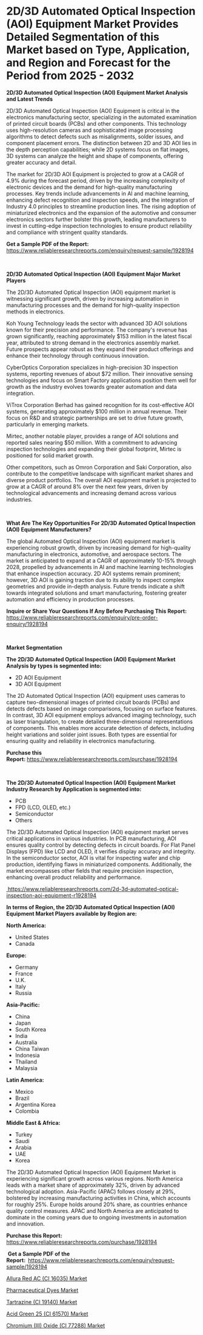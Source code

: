 <p><h1>2D/3D Automated Optical Inspection (AOI) Equipment Market Provides Detailed Segmentation of this Market based on Type, Application, and Region and Forecast for the Period from 2025 - 2032</h1></p><p><strong>2D/3D Automated Optical Inspection (AOI) Equipment Market Analysis and Latest Trends</strong></p>
<p><p>2D/3D Automated Optical Inspection (AOI) Equipment is critical in the electronics manufacturing sector, specializing in the automated examination of printed circuit boards (PCBs) and other components. This technology uses high-resolution cameras and sophisticated image processing algorithms to detect defects such as misalignments, solder issues, and component placement errors. The distinction between 2D and 3D AOI lies in the depth perception capabilities; while 2D systems focus on flat images, 3D systems can analyze the height and shape of components, offering greater accuracy and detail.</p><p>The market for 2D/3D AOI Equipment is projected to grow at a CAGR of 4.9% during the forecast period, driven by the increasing complexity of electronic devices and the demand for high-quality manufacturing processes. Key trends include advancements in AI and machine learning, enhancing defect recognition and inspection speeds, and the integration of Industry 4.0 principles to streamline production lines. The rising adoption of miniaturized electronics and the expansion of the automotive and consumer electronics sectors further bolster this growth, leading manufacturers to invest in cutting-edge inspection technologies to ensure product reliability and compliance with stringent quality standards.</p></p>
<p><strong>Get a Sample PDF of the Report:&nbsp;</strong> <a href="https://www.reliableresearchreports.com/enquiry/request-sample/1928194?utm_campaign=33&utm_medium=2&utm_source=Github&utm_content=ia&utm_term=15012025&utm_id=2d3d-automated-optical-inspection-aoi-equipment">https://www.reliableresearchreports.com/enquiry/request-sample/1928194</a></p>
<p>&nbsp;</p>
<p><strong>2D/3D Automated Optical Inspection (AOI) Equipment Major Market Players</strong></p>
<p><p>The 2D/3D Automated Optical Inspection (AOI) equipment market is witnessing significant growth, driven by increasing automation in manufacturing processes and the demand for high-quality inspection methods in electronics.</p><p>Koh Young Technology leads the sector with advanced 3D AOI solutions known for their precision and performance. The company's revenue has grown significantly, reaching approximately $153 million in the latest fiscal year, attributed to strong demand in the electronics assembly market. Future prospects appear robust as they expand their product offerings and enhance their technology through continuous innovation.</p><p>CyberOptics Corporation specializes in high-precision 3D inspection systems, reporting revenues of about $72 million. Their innovative sensing technologies and focus on Smart Factory applications position them well for growth as the industry evolves towards greater automation and data integration.</p><p>ViTrox Corporation Berhad has gained recognition for its cost-effective AOI systems, generating approximately $100 million in annual revenue. Their focus on R&D and strategic partnerships are set to drive future growth, particularly in emerging markets.</p><p>Mirtec, another notable player, provides a range of AOI solutions and reported sales nearing $50 million. With a commitment to advancing inspection technologies and expanding their global footprint, Mirtec is positioned for solid market growth.</p><p>Other competitors, such as Omron Corporation and Saki Corporation, also contribute to the competitive landscape with significant market shares and diverse product portfolios. The overall AOI equipment market is projected to grow at a CAGR of around 8% over the next few years, driven by technological advancements and increasing demand across various industries.</p></p>
<p>&nbsp;</p>
<p><strong>What Are The Key Opportunities For 2D/3D Automated Optical Inspection (AOI) Equipment Manufacturers?</strong></p>
<p><p>The global Automated Optical Inspection (AOI) equipment market is experiencing robust growth, driven by increasing demand for high-quality manufacturing in electronics, automotive, and aerospace sectors. The market is anticipated to expand at a CAGR of approximately 10-15% through 2028, propelled by advancements in AI and machine learning technologies that enhance inspection accuracy. 2D AOI systems remain prominent; however, 3D AOI is gaining traction due to its ability to inspect complex geometries and provide in-depth analysis. Future trends indicate a shift towards integrated solutions and smart manufacturing, fostering greater automation and efficiency in production processes.</p></p>
<p><strong>Inquire or Share Your Questions If Any Before Purchasing This Report:</strong> <a href="https://www.reliableresearchreports.com/enquiry/pre-order-enquiry/1928194?utm_campaign=33&utm_medium=2&utm_source=Github&utm_content=ia&utm_term=15012025&utm_id=2d3d-automated-optical-inspection-aoi-equipment">https://www.reliableresearchreports.com/enquiry/pre-order-enquiry/1928194</a></p>
<p>&nbsp;</p>
<p><strong>Market Segmentation</strong></p>
<p><strong>The 2D/3D Automated Optical Inspection (AOI) Equipment Market Analysis by types is segmented into:</strong></p>
<p><ul><li>2D AOI Equipment</li><li>3D AOI Equipment</li></ul></p>
<p><p>The 2D Automated Optical Inspection (AOI) equipment uses cameras to capture two-dimensional images of printed circuit boards (PCBs) and detects defects based on image comparisons, focusing on surface features. In contrast, 3D AOI equipment employs advanced imaging technology, such as laser triangulation, to create detailed three-dimensional representations of components. This enables more accurate detection of defects, including height variations and solder joint issues. Both types are essential for ensuring quality and reliability in electronics manufacturing.</p></p>
<p><strong>Purchase this Report:&nbsp;</strong><a href="https://www.reliableresearchreports.com/purchase/1928194?utm_campaign=33&utm_medium=2&utm_source=Github&utm_content=ia&utm_term=15012025&utm_id=2d3d-automated-optical-inspection-aoi-equipment">https://www.reliableresearchreports.com/purchase/1928194</a></p>
<p>&nbsp;</p>
<p><strong>The 2D/3D Automated Optical Inspection (AOI) Equipment Market Industry Research by Application is segmented into:</strong></p>
<p><ul><li>PCB</li><li>FPD (LCD, OLED, etc.)</li><li>Semiconductor</li><li>Others</li></ul></p>
<p><p>The 2D/3D Automated Optical Inspection (AOI) equipment market serves critical applications in various industries. In PCB manufacturing, AOI ensures quality control by detecting defects in circuit boards. For Flat Panel Displays (FPD) like LCD and OLED, it verifies display accuracy and integrity. In the semiconductor sector, AOI is vital for inspecting wafer and chip production, identifying flaws in miniaturized components. Additionally, the market encompasses other fields that require precision inspection, enhancing overall product reliability and performance.</p></p>
<p><a href="https://www.reliableresearchreports.com/2d-3d-automated-optical-inspection-aoi-equipment-r1928194?utm_campaign=33&utm_medium=2&utm_source=Github&utm_content=ia&utm_term=15012025&utm_id=2d3d-automated-optical-inspection-aoi-equipment">&nbsp;https://www.reliableresearchreports.com/2d-3d-automated-optical-inspection-aoi-equipment-r1928194</a></p>
<p><strong>In terms of Region, the 2D/3D Automated Optical Inspection (AOI) Equipment Market Players available by Region are:</strong></p>
<p>
    <p> <strong> North America: </strong>
        <ul>
            <li>United States</li>
            <li>Canada</li>
        </ul>
        </p> 
    <p> <strong> Europe: </strong>
        <ul>
            <li>Germany</li>
            <li>France</li>
            <li>U.K.</li>
            <li>Italy</li>
            <li>Russia</li>
        </ul>
        </p> 
    <p> <strong> Asia-Pacific: </strong>
        <ul>
            <li>China</li>
            <li>Japan</li>
            <li>South Korea</li>
            <li>India</li>
            <li>Australia</li>
            <li>China Taiwan</li>
            <li>Indonesia</li>
            <li>Thailand</li>
            <li>Malaysia</li>
        </ul>
        </p> 
    <p> <strong> Latin America: </strong>
        <ul>
            <li>Mexico</li>
            <li>Brazil</li>
            <li>Argentina Korea</li>
            <li>Colombia</li>
        </ul>
        </p> 
    <p> <strong> Middle East & Africa: </strong>
        <ul>
            <li>Turkey</li>
            <li>Saudi</li>
            <li>Arabia</li>
            <li>UAE</li>
            <li>Korea</li>
        </ul>
    </p>
    </p>
<p><p>The 2D/3D Automated Optical Inspection (AOI) Equipment Market is experiencing significant growth across various regions. North America leads with a market share of approximately 32%, driven by advanced technological adoption. Asia-Pacific (APAC) follows closely at 29%, bolstered by increasing manufacturing activities in China, which accounts for roughly 25%. Europe holds around 20% share, as countries enhance quality control measures. APAC and North America are anticipated to dominate in the coming years due to ongoing investments in automation and innovation.</p></p>
<p><strong>Purchase this Report: </strong><a href="https://www.reliableresearchreports.com/purchase/1928194?utm_campaign=33&utm_medium=2&utm_source=Github&utm_content=ia&utm_term=15012025&utm_id=2d3d-automated-optical-inspection-aoi-equipment">https://www.reliableresearchreports.com/purchase/1928194</a></p>
<p>&nbsp;<strong>Get a Sample PDF of the Report:&nbsp;&nbsp;</strong><a href="https://www.reliableresearchreports.com/enquiry/request-sample/1928194?utm_campaign=33&utm_medium=2&utm_source=Github&utm_content=ia&utm_term=15012025&utm_id=2d3d-automated-optical-inspection-aoi-equipment">https://www.reliableresearchreports.com/enquiry/request-sample/1928194</a></p>
<p><strong></strong></p>
<p><p><a href="https://github.com/hammelximalschid/Market-Research-Report-List-1/blob/main/allura-red-ac-ci-16035-market.md?utm_campaign=33&utm_medium=2&utm_source=Github&utm_content=ia&utm_term=15012025&utm_id=2d3d-automated-optical-inspection-aoi-equipment">Allura Red AC (CI 16035) Market</a></p><p><a href="https://github.com/OlenFleming68/Market-Research-Report-List-1/blob/main/pharmaceutical-dyes-market.md?utm_campaign=33&utm_medium=2&utm_source=Github&utm_content=ia&utm_term=15012025&utm_id=2d3d-automated-optical-inspection-aoi-equipment">Pharmaceutical Dyes Market</a></p><p><a href="https://github.com/flnordan65e0/Market-Research-Report-List-1/blob/main/tartrazine-ci-19140-market.md?utm_campaign=33&utm_medium=2&utm_source=Github&utm_content=ia&utm_term=15012025&utm_id=2d3d-automated-optical-inspection-aoi-equipment">Tartrazine (CI 19140) Market</a></p><p><a href="https://github.com/lindaopodray/Market-Research-Report-List-1/blob/main/acid-green-25-ci-61570-market.md?utm_campaign=33&utm_medium=2&utm_source=Github&utm_content=ia&utm_term=15012025&utm_id=2d3d-automated-optical-inspection-aoi-equipment">Acid Green 25 (CI 61570) Market</a></p><p><a href="https://github.com/rodinayygacklezi/Market-Research-Report-List-1/blob/main/chromium-iii-oxide-ci-77288-market.md?utm_campaign=33&utm_medium=2&utm_source=Github&utm_content=ia&utm_term=15012025&utm_id=2d3d-automated-optical-inspection-aoi-equipment">Chromium (III) Oxide (CI 77288) Market</a></p></p>